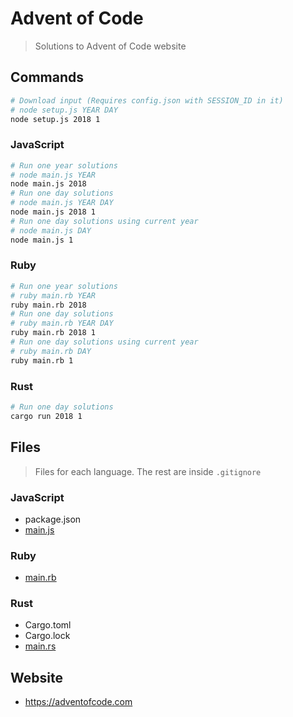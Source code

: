# Advent of Code
> Solutions to Advent of Code website

## Commands

```bash
# Download input (Requires config.json with SESSION_ID in it)
# node setup.js YEAR DAY
node setup.js 2018 1
```

### JavaScript
```bash
# Run one year solutions
# node main.js YEAR
node main.js 2018
# Run one day solutions
# node main.js YEAR DAY
node main.js 2018 1
# Run one day solutions using current year
# node main.js DAY
node main.js 1
```

### Ruby
```bash
# Run one year solutions
# ruby main.rb YEAR
ruby main.rb 2018
# Run one day solutions
# ruby main.rb YEAR DAY
ruby main.rb 2018 1
# Run one day solutions using current year
# ruby main.rb DAY
ruby main.rb 1
```

### Rust
```bash
# Run one day solutions
cargo run 2018 1
```

## Files
> Files for each language. The rest are inside `.gitignore`

### JavaScript
- package.json
- [main.js](./main.js)

### Ruby
- [main.rb](./main.rb)

### Rust
- Cargo.toml
- Cargo.lock
- [main.rs](./main.rs)

## Website
- https://adventofcode.com
